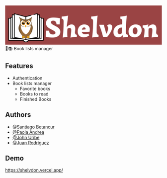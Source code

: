 
![Shelvdon Logo](src/assets/images/Shelvdon-icon.png)
📖📚 Book lists manager

## Features

- Authentication
- Book lists manager
    - Favorite books
    - Books to read
    - Finished Books

## Authors

- [@Santiago Betancur](https://www.github.com/TiagoBG)
- [@Paola Andrea](https://www.github.com/paolandrea18)
- [@John Uribe](https://www.github.com/johnuribe17)
- [@Juan Rodriguez](https://www.github.com/juanrd99)

## Demo

https://shelvdon.vercel.app/
